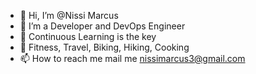- 👋 Hi, I’m @Nissi Marcus
- 👀 I’m a Developer and DevOps Engineer
- 🌱 Continuous Learning is the key
- 💞️ Fitness, Travel, Biking, Hiking, Cooking
- 📫 How to reach me mail me nissimarcus3@gmail.com

<!---
Nissimarcus11/Nissimarcus11 is a ✨ special ✨ repository because its `README.md` (this file) appears on your GitHub profile.
You can click the Preview link to take a look at your changes.
--->

